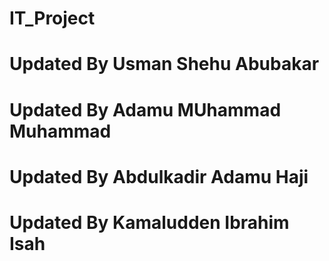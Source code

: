 # IT_Project

# Updated By Usman Shehu Abubakar
# Updated By Adamu MUhammad Muhammad
# Updated By Abdulkadir Adamu Haji
# Updated By Kamaludden Ibrahim Isah

